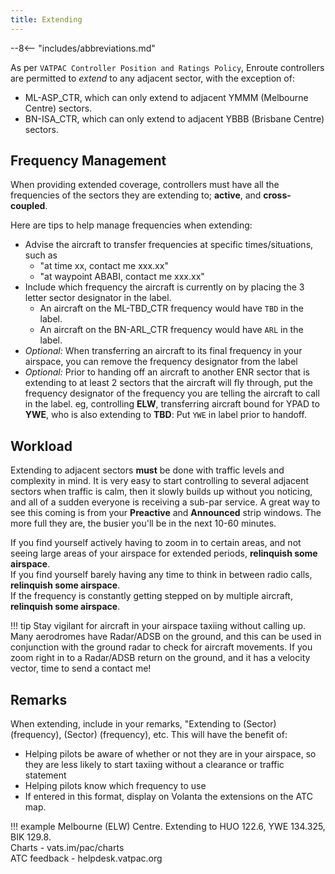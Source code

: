 ```yaml
---
title: Extending
---
```


--8<-- "includes/abbreviations.md"

As per `VATPAC Controller Position and Ratings Policy`, Enroute controllers are permitted to *extend* to any adjacent sector, with the exception of:

- ML-ASP_CTR, which can only extend to adjacent YMMM (Melbourne Centre) sectors.
- BN-ISA_CTR, which can only extend to adjacent YBBB (Brisbane Centre) sectors.

## Frequency Management
When providing extended coverage, controllers must have all the frequencies of the sectors they are extending to; **active**, and **cross-coupled**. 

Here are tips to help manage frequencies when extending:

- Advise the aircraft to transfer frequencies at specific times/situations, such as
    - "at time xx, contact me xxx.xx"
    - "at waypoint ABABI, contact me xxx.xx"
- Include which frequency the aircraft is currently on by placing the 3 letter sector designator in the label.
    - An aircraft on the ML-TBD_CTR frequency would have `TBD` in the label.
    - An aircraft on the BN-ARL_CTR frequency would have `ARL` in the label.
- *Optional:* When transferring an aircraft to its final frequency in your airspace, you can remove the frequency designator from the label
- *Optional:* Prior to handing off an aircraft to another ENR sector that is extending to at least 2 sectors that the aircraft will fly through, put the frequency designator of the frequency you are telling the aircraft to call in the label. eg, controlling **ELW**, transferring aircraft bound for YPAD to **YWE**, who is also extending to **TBD**: Put `YWE` in label prior to handoff.
## Workload
Extending to adjacent sectors **must** be done with traffic levels and complexity in mind. It is very easy to start controlling to several adjacent sectors when traffic is calm, then it slowly builds up without you noticing, and all of a sudden everyone is receiving a sub-par service. A great way to see this coming is from your **Preactive** and **Announced** strip windows. The more full they are, the busier you'll be in the next 10-60 minutes.

If you find yourself actively having to zoom in to certain areas, and not seeing large areas of your airspace for extended periods, **relinquish some airspace**.  
If you find yourself barely having any time to think in between radio calls, **relinquish some airspace**.  
If the frequency is constantly getting stepped on by multiple aircraft, **relinquish some airspace**.  

!!! tip
    Stay vigilant for aircraft in your airspace taxiing without calling up. Many aerodromes have Radar/ADSB on the ground, and this can be used in conjunction with the ground radar to check for aircraft movements. If you zoom right in to a Radar/ADSB return on the ground, and it has a velocity vector, time to send a contact me!

## Remarks

When extending, include in your remarks, "Extending to (Sector) (frequency), (Sector) (frequency), etc. This will have the benefit of:  
- Helping pilots be aware of whether or not they are in your airspace, so they are less likely to start taxiing without a clearance or traffic statement  
- Helping pilots know which frequency to use  
- If entered in this format, display on Volanta the extensions on the ATC map.

!!! example
    Melbourne (ELW) Centre. Extending to HUO 122.6, YWE 134.325, BIK 129.8.  
    Charts - vats.im/pac/charts  
    ATC feedback - helpdesk.vatpac.org